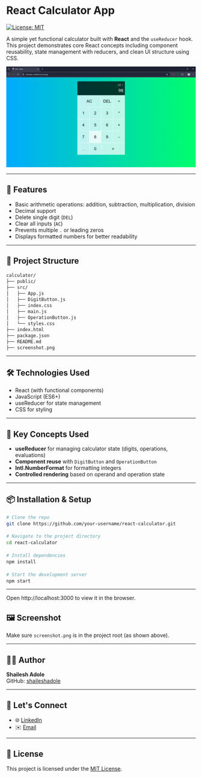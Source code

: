 # React Calculator App

[![License: MIT](https://img.shields.io/badge/License-MIT-yellow.svg)](LICENSE)

A simple yet functional calculator built with **React** and the `useReducer` hook. This project demonstrates core React concepts including component reusability, state management with reducers, and clean UI structure using CSS.

![Calculator Screenshot](screenshot.png)

---

## 🚀 Features

- Basic arithmetic operations: addition, subtraction, multiplication, division
- Decimal support
- Delete single digit (`DEL`)
- Clear all inputs (`AC`)
- Prevents multiple `.` or leading zeros
- Displays formatted numbers for better readability

---

## 📁 Project Structure

```
calculator/
├── public/
├── src/
│   ├── App.js
│   ├── DigitButton.js
│   ├── index.css
│   ├── main.js
│   ├── OperationButton.js
│   └── styles.css
├── index.html
├── package.json
├── README.md
├── screenshot.png
```

---

## 🛠️ Technologies Used

- React (with functional components)
- JavaScript (ES6+)
- useReducer for state management
- CSS for styling

---

## 🧠 Key Concepts Used

- **useReducer** for managing calculator state (digits, operations, evaluations)
- **Component reuse** with `DigitButton` and `OperationButton`
- **Intl.NumberFormat** for formatting integers
- **Controlled rendering** based on operand and operation state

---

## 📦 Installation & Setup

```bash
# Clone the repo
git clone https://github.com/your-username/react-calculator.git

# Navigate to the project directory
cd react-calculator

# Install dependencies
npm install

# Start the development server
npm start
```

---

Open http://localhost:3000 to view it in the browser.

## 🖼️ Screenshot

Make sure `screenshot.png` is in the project root (as shown above).

---

## 🧑‍💻 Author

**Shailesh Adole**  
GitHub: [shaileshadole](https://github.com/shaileshadole)

---

## 🚀 Let's Connect

- 🌐 [LinkedIn](https://www.linkedin.com/in/shailesh-adole-01306a303/)
- ✉️ [Email](adoleshailesh2@gmail.com)

---

## 📄 License

This project is licensed under the [MIT License](LICENSE).
